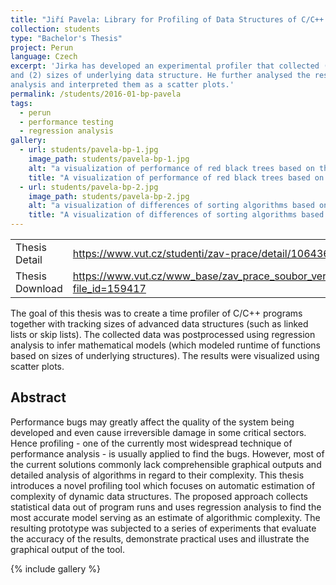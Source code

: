 ```yaml
---
title: "Jiří Pavela: Library for Profiling of Data Structures of C/C++ Programs"
collection: students
type: "Bachelor's Thesis"
project: Perun
language: Czech
excerpt: 'Jirka has developed an experimental profiler that collected (1) runtimes of functions,
and (2) sizes of underlying data structure. He further analysed the results using regression
analysis and interpreted them as a scatter plots.'
permalink: /students/2016-01-bp-pavela
tags: 
  - perun
  - performance testing
  - regression analysis
gallery:
  - url: students/pavela-bp-1.jpg
    image_path: students/pavela-bp-1.jpg
    alt: "a visualization of performance of red black trees based on their size"
    title: "A visualization of performance of red black trees based on their size"
  - url: students/pavela-bp-2.jpg
    image_path: students/pavela-bp-2.jpg
    alt: "a visualization of differences of sorting algorithms based on the size of the input"
    title: "A visualization of differences of sorting algorithms based on the size of the input"
---
```

|                      |                                                                                                                                     |
|----------------------|-------------------------------------------------------------------------------------------------------------------------------------|
| Thesis Detail        | https://www.vut.cz/studenti/zav-prace/detail/106436 |
| Thesis Download      | https://www.vut.cz/www_base/zav_prace_soubor_verejne.php?file_id=159417 |

The goal of this thesis was to create a time profiler of C/C++ programs together with tracking
sizes of advanced data structures (such as linked lists or skip lists). 
The collected data was postprocessed using regression analysis to infer mathematical
models (which modeled runtime of functions based on sizes of underlying structures).
The results were visualized using scatter plots.

## Abstract

Performance bugs may greatly affect the quality of the system being developed and even cause
irreversible damage in some critical sectors. Hence profiling - one of the currently most
widespread technique of performance analysis - is usually applied to find the bugs. However, most
of the current solutions commonly lack comprehensible graphical outputs and detailed analysis of
algorithms in regard to their complexity. This thesis introduces a novel profiling tool which
focuses on automatic estimation of complexity of dynamic data structures. The proposed approach
collects statistical data out of program runs and uses regression analysis to find the most
accurate model serving as an estimate of algorithmic complexity. The resulting prototype was
subjected to a series of experiments that evaluate the accuracy of the results, demonstrate
practical uses and illustrate the graphical output of the tool.

{% include gallery %}
